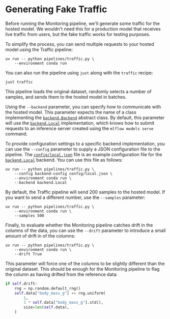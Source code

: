 # Generating Fake Traffic

Before running the Monitoring pipeline, we'll generate some traffic for the hosted model. We wouldn't need this for a production model that receives live traffic from users, but the fake traffic works for testing purposes.

To simplify the process, you can send multiple requests to your hosted model using the Traffic pipeline:

```shell
uv run -- python pipelines/traffic.py \
    --environment conda run
```

You can also run the pipeline using `just` along with the `traffic` recipe:

```shell
just traffic
```

This pipeline loads the original dataset, randomly selects a number of samples, and sends them to the hosted model in batches. 

Using the `--backend` parameter, you can specify how to communicate with the hosted model. This parameter expects the name of a class implementing the [`backend.Backend`](pipelines/inference/backend.py) abstract class. By default, this parameter will use the [`backend.Local`](pipelines/inference/backend.py) implementation, which knows how to submit requests to an inference server created using the `mlflow models serve` command.

To provide configuration settings to a specific backend implementation, you can use the `--config` parameter to supply a JSON configuration file to the pipeline. The [`config/local.json`](config/local.json) file is an example configuration file for the [`backend.Local`](pipelines/inference/backend.py) backend. You can use this file as follows:

```shell
uv run -- python pipelines/traffic.py \
    --config backend-config config/local.json \
    --environment conda run \
    --backend backend.Local
```

By default, the Traffic pipeline will send 200 samples to the hosted model. If you want to send a different number, use the `--samples` parameter:

```shell
uv run -- python pipelines/traffic.py \
    --environment conda run \
    --samples 500
```

Finally, to evaluate whether the Monitoring pipeline catches drift in the columns of the data, you can use the `--drift` parameter to introduce a small amount of drift in of the columns:

```shell
uv run -- python pipelines/traffic.py \
    --environment conda run \
    --drift True
```

This parameter will force one of the columns to be slightly different than the original dataset. This should be enough for the Monitoring pipeline to flag the column as having drifted from the reference data:

```python
if self.drift:
    rng = np.random.default_rng()
    self.data["body_mass_g"] += rng.uniform(
        1,
        3 * self.data["body_mass_g"].std(),
        size=len(self.data),
    )
```